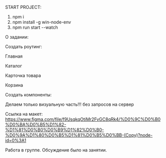 START PROJECT:
1) npm i
2) npm install -g win-node-env
3) npm run start --watch

О задании:

Создать роутинг:

Главная

Каталог

Карточка товара

Корзина

Создать компоненты:



Делаем только визуальную часть!!! без запросов на сервер



Ссылка на макет: https://www.figma.com/file/f9UsqkqOtiMr2FvGC8qRk4/%D0%9C%D0%B0%D0%BA%D0%B5%D1%82-%D1%81%D0%B0%D0%B9%D1%82%D0%B0-%D0%9A%D1%80%D0%B5%D1%81%D0%B5%D0%BB-(Copy)?node-id=0%3A1



Работа в группе. Обсуждение было на занятии.
